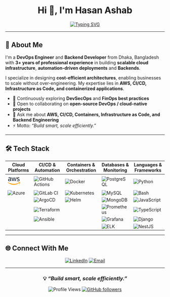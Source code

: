 <div align="center">
  
# Hi 👋, I'm Hasan Ashab

[![Typing SVG](https://readme-typing-svg.herokuapp.com?font=Fira+Code&pause=1000&color=2E9EF7&center=true&vCenter=true&width=500&lines=DevOps+Engineer;Cloud+Engineering;Backend+Developer;3%2B+Years+Experience)](https://git.io/typing-svg)

</div>

---

## 🚀 About Me

I'm a **DevOps Engineer** and **Backend Developer** from Dhaka, Bangladesh with **3+ years of professional experience** in building **scalable cloud infrastructure**, **automation-driven deployments** and **Backends**.  

I specialize in designing **cost-efficient architectures**, enabling businesses to scale without over-engineering. My expertise lies in **AWS, CI/CD, Infrastructure as Code, and containerized applications**.  
- 🌱 Continuously exploring **DevSecOps** and **FinOps best practices**  
- 👯 Open to collaborating on **open-source DevOps / cloud-native projects**  
- 💬 Ask me about **AWS, CI/CD, Containers, Infrastructure as Code, and Backend Engineering**  
- ⚡ Motto: *“Build smart, scale efficiently.”*

---

## 🛠️ Tech Stack

| Cloud Platforms | CI/CD & Automation | Containers & Orchestration | Databases & Monitoring | Languages & Frameworks |
|-------------------|--------------------|-----------------------------|-------------------------|-------------------------|
| <img src="https://raw.githubusercontent.com/devicons/devicon/master/icons/amazonwebservices/amazonwebservices-original-wordmark.svg" alt="aws" width="40" height="40"/> | ![GitHub Actions](https://img.shields.io/badge/GitHub%20Actions-2088FF.svg?style=for-the-badge&logo=githubactions&logoColor=white) | ![Docker](https://img.shields.io/badge/Docker-2496ED.svg?style=for-the-badge&logo=docker&logoColor=white) | ![PostgreSQL](https://img.shields.io/badge/PostgreSQL-4169E1.svg?style=for-the-badge&logo=postgresql&logoColor=white) | ![Python](https://img.shields.io/badge/Python-3776AB.svg?style=for-the-badge&logo=python&logoColor=white) |
| ![Azure](https://img.shields.io/badge/Azure-0078D4.svg?style=for-the-badge&logo=microsoftazure&logoColor=white) | ![GitLab CI](https://img.shields.io/badge/GitLab%20CI-FCA121.svg?style=for-the-badge&logo=gitlab&logoColor=white) | ![Kubernetes](https://img.shields.io/badge/Kubernetes-326CE5.svg?style=for-the-badge&logo=kubernetes&logoColor=white) | ![MySQL](https://img.shields.io/badge/MySQL-4479A1.svg?style=for-the-badge&logo=mysql&logoColor=white) | ![Bash](https://img.shields.io/badge/Bash-4EAA25.svg?style=for-the-badge&logo=gnu-bash&logoColor=white) |
|                   | ![ArgoCD](https://img.shields.io/badge/ArgoCD-FB6E00.svg?style=for-the-badge&logo=argo&logoColor=white) | ![Helm](https://img.shields.io/badge/Helm-0F1689.svg?style=for-the-badge&logo=helm&logoColor=white) | ![MongoDB](https://img.shields.io/badge/MongoDB-47A248.svg?style=for-the-badge&logo=mongodb&logoColor=white) | ![JavaScript](https://img.shields.io/badge/JavaScript-F7DF1E.svg?style=for-the-badge&logo=javascript&logoColor=black) |
|                   | ![Terraform](https://img.shields.io/badge/Terraform-844FBA.svg?style=for-the-badge&logo=terraform&logoColor=white) |                             | ![Prometheus](https://img.shields.io/badge/Prometheus-E6522C.svg?style=for-the-badge&logo=prometheus&logoColor=white) | ![TypeScript](https://img.shields.io/badge/TypeScript-3178C6.svg?style=for-the-badge&logo=typescript&logoColor=white) |
|                   | ![Ansible](https://img.shields.io/badge/Ansible-EE0000.svg?style=for-the-badge&logo=ansible&logoColor=white) |                             | ![Grafana](https://img.shields.io/badge/Grafana-F46800.svg?style=for-the-badge&logo=grafana&logoColor=white) | ![Django](https://img.shields.io/badge/Django-092E20.svg?style=for-the-badge&logo=django&logoColor=white) |
|                   |                    |                             | ![ELK](https://img.shields.io/badge/ELK%20Stack-005571.svg?style=for-the-badge&logo=elastic&logoColor=white) | ![NestJS](https://img.shields.io/badge/NestJS-E0234E.svg?style=for-the-badge&logo=nestjs&logoColor=white) |

---

## 🌐 Connect With Me

<div align="center">
  
[![LinkedIn](https://img.shields.io/badge/LinkedIn-Connect-blue?style=for-the-badge&logo=linkedin&logoColor=white)](https://www.linkedin.com/in/hasan-ashab/)
[![Email](https://img.shields.io/badge/Email-hasanashab.18205%40gmail.com-red?style=for-the-badge&logo=gmail&logoColor=white)](mailto:hasanashab.18205@gmail.com)

</div>

---

<div align="center">
  
### 💡 *“Build smart, scale efficiently.”*  

![Profile Views](https://komarev.com/ghpvc/?username=hasanashab&color=brightgreen&style=flat-square)
[![GitHub followers](https://img.shields.io/github/followers/hasanashab?label=Follow&style=social)](https://github.com/hasanashab)

</div>
